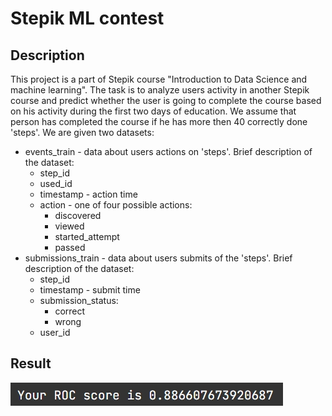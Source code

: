 # Stepik ML contest

## Description
This project is a part of Stepik course "Introduction to Data Science and machine learning". The task is to analyze users activity in another Stepik course and predict whether the user is going to complete the course based on his activity during the first two days of education. We assume that person has completed the course if he has more then 40 correctly done 'steps'.
We are given two datasets:
- events_train - data about users actions on 'steps'. Brief description of the dataset:
  - step_id
  - used_id
  - timestamp - action time
  - action - one of four possible actions:
    - discovered
    - viewed
    - started_attempt
    - passed
- submissions_train - data about users submits of the 'steps'. Brief description of the dataset:
  - step_id
  - timestamp - submit time
  - submission_status:
    - correct
    - wrong
  - user_id

## Result
![AUC ROC score](AUC_ROC.jpg)
